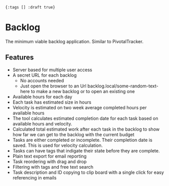 `{:tags [] :draft true}`

# Backlog

The minimum viable backlog application. Similar to PivotalTracker.

## Features

* Server based for multiple user access
* A secret URL for each backlog
  * No accounts needed
  * Just open the browser to an Url backlog.local/some-random-text-here to make a new backlog or to open an existing one
* Available hours for each day
* Each task has estimated size in hours
* Velocity is estimated on two week average completed hours per available hours
* The tool calculates estimated completion date for each task based on available hours and velocity.
* Calculated total estimated work after each task in the backlog to show how far we can get to the backlog with the current budget
* Tasks are either completed or incomplete. Their completion date is saved. This is used for velocity calculation.
* Tasks can have tags that indigate their state before they are complete.
* Plain text export for email reporting
* Task reordering with drag and drop
* Filtering with tags and free text search
* Task description and ID copying to clip board with a single click for easy referencing in emails

